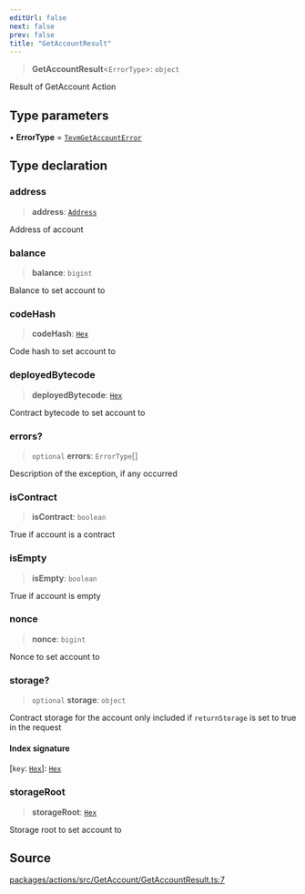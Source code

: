 ```yaml
---
editUrl: false
next: false
prev: false
title: "GetAccountResult"
---
```


> **GetAccountResult**\<`ErrorType`\>: `object`

Result of GetAccount Action

## Type parameters

• **ErrorType** = [`TevmGetAccountError`](/reference/tevm/actions/type-aliases/tevmgetaccounterror-1/)

## Type declaration

### address

> **address**: [`Address`](/reference/tevm/actions/type-aliases/address-1/)

Address of account

### balance

> **balance**: `bigint`

Balance to set account to

### codeHash

> **codeHash**: [`Hex`](/reference/tevm/actions/type-aliases/hex-1/)

Code hash to set account to

### deployedBytecode

> **deployedBytecode**: [`Hex`](/reference/tevm/actions/type-aliases/hex-1/)

Contract bytecode to set account to

### errors?

> `optional` **errors**: `ErrorType`[]

Description of the exception, if any occurred

### isContract

> **isContract**: `boolean`

True if account is a contract

### isEmpty

> **isEmpty**: `boolean`

True if account is empty

### nonce

> **nonce**: `bigint`

Nonce to set account to

### storage?

> `optional` **storage**: `object`

Contract storage for the account
only included if `returnStorage` is set to true in the request

#### Index signature

 \[`key`: [`Hex`](/reference/tevm/actions/type-aliases/hex-1/)\]: [`Hex`](/reference/tevm/actions/type-aliases/hex-1/)

### storageRoot

> **storageRoot**: [`Hex`](/reference/tevm/actions/type-aliases/hex-1/)

Storage root to set account to

## Source

[packages/actions/src/GetAccount/GetAccountResult.ts:7](https://github.com/evmts/tevm-monorepo/blob/main/packages/actions/src/GetAccount/GetAccountResult.ts#L7)

